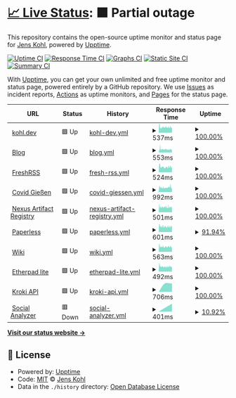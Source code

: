 # [📈 Live Status](https://jk.github.io/upptime): <!--live status--> **🟧 Partial outage**

This repository contains the open-source uptime monitor and status page for [Jens Kohl](http://jkohl.com), powered by [Upptime](https://github.com/upptime/upptime).

[![Uptime CI](https://github.com/koj-co/upptime/workflows/Uptime%20CI/badge.svg)](https://github.com/koj-co/upptime/actions?query=workflow%3A%22Uptime+CI%22)
[![Response Time CI](https://github.com/koj-co/upptime/workflows/Response%20Time%20CI/badge.svg)](https://github.com/koj-co/upptime/actions?query=workflow%3A%22Response+Time+CI%22)
[![Graphs CI](https://github.com/koj-co/upptime/workflows/Graphs%20CI/badge.svg)](https://github.com/koj-co/upptime/actions?query=workflow%3A%22Graphs+CI%22)
[![Static Site CI](https://github.com/koj-co/upptime/workflows/Static%20Site%20CI/badge.svg)](https://github.com/koj-co/upptime/actions?query=workflow%3A%22Static+Site+CI%22)
[![Summary CI](https://github.com/koj-co/upptime/workflows/Summary%20CI/badge.svg)](https://github.com/koj-co/upptime/actions?query=workflow%3A%22Summary+CI%22)

With [Upptime](https://upptime.js.org), you can get your own unlimited and free uptime monitor and status page, powered entirely by a GitHub repository. We use [Issues](https://github.com/jk/upptime/issues) as incident reports, [Actions](https://github.com/jk/upptime/actions) as uptime monitors, and [Pages](https://jk.github.io/upptime) for the status page.

<!--start: status pages-->
<!-- This summary is generated by Upptime (https://github.com/upptime/upptime) -->
<!-- Do not edit this manually, your changes will be overwritten -->
<!-- prettier-ignore -->
| URL | Status | History | Response Time | Uptime |
| --- | ------ | ------- | ------------- | ------ |
| <img alt="" src="https://favicons.githubusercontent.com/kohl.dev" height="13"> [kohl.dev](https://kohl.dev) | 🟩 Up | [kohl-dev.yml](https://github.com/jk/upptime/commits/master/history/kohl-dev.yml) | <details><summary><img alt="Response time graph" src="./graphs/kohl-dev/response-time-week.png" height="20"> 537ms</summary><br><a href="https://jk.github.io/upptime/history/kohl-dev"><img alt="Response time 537" src="https://img.shields.io/endpoint?url=https%3A%2F%2Fraw.githubusercontent.com%2Fjk%2Fupptime%2Fmaster%2Fapi%2Fkohl-dev%2Fresponse-time.json"></a><br><a href="https://jk.github.io/upptime/history/kohl-dev"><img alt="24-hour response time 493" src="https://img.shields.io/endpoint?url=https%3A%2F%2Fraw.githubusercontent.com%2Fjk%2Fupptime%2Fmaster%2Fapi%2Fkohl-dev%2Fresponse-time-day.json"></a><br><a href="https://jk.github.io/upptime/history/kohl-dev"><img alt="7-day response time 537" src="https://img.shields.io/endpoint?url=https%3A%2F%2Fraw.githubusercontent.com%2Fjk%2Fupptime%2Fmaster%2Fapi%2Fkohl-dev%2Fresponse-time-week.json"></a><br><a href="https://jk.github.io/upptime/history/kohl-dev"><img alt="30-day response time 537" src="https://img.shields.io/endpoint?url=https%3A%2F%2Fraw.githubusercontent.com%2Fjk%2Fupptime%2Fmaster%2Fapi%2Fkohl-dev%2Fresponse-time-month.json"></a><br><a href="https://jk.github.io/upptime/history/kohl-dev"><img alt="1-year response time 537" src="https://img.shields.io/endpoint?url=https%3A%2F%2Fraw.githubusercontent.com%2Fjk%2Fupptime%2Fmaster%2Fapi%2Fkohl-dev%2Fresponse-time-year.json"></a></details> | <details><summary><a href="https://jk.github.io/upptime/history/kohl-dev">100.00%</a></summary><a href="https://jk.github.io/upptime/history/kohl-dev"><img alt="All-time uptime 100.00%" src="https://img.shields.io/endpoint?url=https%3A%2F%2Fraw.githubusercontent.com%2Fjk%2Fupptime%2Fmaster%2Fapi%2Fkohl-dev%2Fuptime.json"></a><br><a href="https://jk.github.io/upptime/history/kohl-dev"><img alt="24-hour uptime 100.00%" src="https://img.shields.io/endpoint?url=https%3A%2F%2Fraw.githubusercontent.com%2Fjk%2Fupptime%2Fmaster%2Fapi%2Fkohl-dev%2Fuptime-day.json"></a><br><a href="https://jk.github.io/upptime/history/kohl-dev"><img alt="7-day uptime 100.00%" src="https://img.shields.io/endpoint?url=https%3A%2F%2Fraw.githubusercontent.com%2Fjk%2Fupptime%2Fmaster%2Fapi%2Fkohl-dev%2Fuptime-week.json"></a><br><a href="https://jk.github.io/upptime/history/kohl-dev"><img alt="30-day uptime 100.00%" src="https://img.shields.io/endpoint?url=https%3A%2F%2Fraw.githubusercontent.com%2Fjk%2Fupptime%2Fmaster%2Fapi%2Fkohl-dev%2Fuptime-month.json"></a><br><a href="https://jk.github.io/upptime/history/kohl-dev"><img alt="1-year uptime 100.00%" src="https://img.shields.io/endpoint?url=https%3A%2F%2Fraw.githubusercontent.com%2Fjk%2Fupptime%2Fmaster%2Fapi%2Fkohl-dev%2Fuptime-year.json"></a></details>
| <img alt="" src="https://favicons.githubusercontent.com/blog.kohl.dev" height="13"> [Blog](https://blog.kohl.dev) | 🟩 Up | [blog.yml](https://github.com/jk/upptime/commits/master/history/blog.yml) | <details><summary><img alt="Response time graph" src="./graphs/blog/response-time-week.png" height="20"> 553ms</summary><br><a href="https://jk.github.io/upptime/history/blog"><img alt="Response time 553" src="https://img.shields.io/endpoint?url=https%3A%2F%2Fraw.githubusercontent.com%2Fjk%2Fupptime%2Fmaster%2Fapi%2Fblog%2Fresponse-time.json"></a><br><a href="https://jk.github.io/upptime/history/blog"><img alt="24-hour response time 511" src="https://img.shields.io/endpoint?url=https%3A%2F%2Fraw.githubusercontent.com%2Fjk%2Fupptime%2Fmaster%2Fapi%2Fblog%2Fresponse-time-day.json"></a><br><a href="https://jk.github.io/upptime/history/blog"><img alt="7-day response time 553" src="https://img.shields.io/endpoint?url=https%3A%2F%2Fraw.githubusercontent.com%2Fjk%2Fupptime%2Fmaster%2Fapi%2Fblog%2Fresponse-time-week.json"></a><br><a href="https://jk.github.io/upptime/history/blog"><img alt="30-day response time 553" src="https://img.shields.io/endpoint?url=https%3A%2F%2Fraw.githubusercontent.com%2Fjk%2Fupptime%2Fmaster%2Fapi%2Fblog%2Fresponse-time-month.json"></a><br><a href="https://jk.github.io/upptime/history/blog"><img alt="1-year response time 553" src="https://img.shields.io/endpoint?url=https%3A%2F%2Fraw.githubusercontent.com%2Fjk%2Fupptime%2Fmaster%2Fapi%2Fblog%2Fresponse-time-year.json"></a></details> | <details><summary><a href="https://jk.github.io/upptime/history/blog">100.00%</a></summary><a href="https://jk.github.io/upptime/history/blog"><img alt="All-time uptime 100.00%" src="https://img.shields.io/endpoint?url=https%3A%2F%2Fraw.githubusercontent.com%2Fjk%2Fupptime%2Fmaster%2Fapi%2Fblog%2Fuptime.json"></a><br><a href="https://jk.github.io/upptime/history/blog"><img alt="24-hour uptime 100.00%" src="https://img.shields.io/endpoint?url=https%3A%2F%2Fraw.githubusercontent.com%2Fjk%2Fupptime%2Fmaster%2Fapi%2Fblog%2Fuptime-day.json"></a><br><a href="https://jk.github.io/upptime/history/blog"><img alt="7-day uptime 100.00%" src="https://img.shields.io/endpoint?url=https%3A%2F%2Fraw.githubusercontent.com%2Fjk%2Fupptime%2Fmaster%2Fapi%2Fblog%2Fuptime-week.json"></a><br><a href="https://jk.github.io/upptime/history/blog"><img alt="30-day uptime 100.00%" src="https://img.shields.io/endpoint?url=https%3A%2F%2Fraw.githubusercontent.com%2Fjk%2Fupptime%2Fmaster%2Fapi%2Fblog%2Fuptime-month.json"></a><br><a href="https://jk.github.io/upptime/history/blog"><img alt="1-year uptime 100.00%" src="https://img.shields.io/endpoint?url=https%3A%2F%2Fraw.githubusercontent.com%2Fjk%2Fupptime%2Fmaster%2Fapi%2Fblog%2Fuptime-year.json"></a></details>
| <img alt="" src="https://favicons.githubusercontent.com/freshrss.kohl.dev" height="13"> [FreshRSS](https://freshrss.kohl.dev) | 🟩 Up | [fresh-rss.yml](https://github.com/jk/upptime/commits/master/history/fresh-rss.yml) | <details><summary><img alt="Response time graph" src="./graphs/fresh-rss/response-time-week.png" height="20"> 524ms</summary><br><a href="https://jk.github.io/upptime/history/fresh-rss"><img alt="Response time 524" src="https://img.shields.io/endpoint?url=https%3A%2F%2Fraw.githubusercontent.com%2Fjk%2Fupptime%2Fmaster%2Fapi%2Ffresh-rss%2Fresponse-time.json"></a><br><a href="https://jk.github.io/upptime/history/fresh-rss"><img alt="24-hour response time 552" src="https://img.shields.io/endpoint?url=https%3A%2F%2Fraw.githubusercontent.com%2Fjk%2Fupptime%2Fmaster%2Fapi%2Ffresh-rss%2Fresponse-time-day.json"></a><br><a href="https://jk.github.io/upptime/history/fresh-rss"><img alt="7-day response time 524" src="https://img.shields.io/endpoint?url=https%3A%2F%2Fraw.githubusercontent.com%2Fjk%2Fupptime%2Fmaster%2Fapi%2Ffresh-rss%2Fresponse-time-week.json"></a><br><a href="https://jk.github.io/upptime/history/fresh-rss"><img alt="30-day response time 524" src="https://img.shields.io/endpoint?url=https%3A%2F%2Fraw.githubusercontent.com%2Fjk%2Fupptime%2Fmaster%2Fapi%2Ffresh-rss%2Fresponse-time-month.json"></a><br><a href="https://jk.github.io/upptime/history/fresh-rss"><img alt="1-year response time 524" src="https://img.shields.io/endpoint?url=https%3A%2F%2Fraw.githubusercontent.com%2Fjk%2Fupptime%2Fmaster%2Fapi%2Ffresh-rss%2Fresponse-time-year.json"></a></details> | <details><summary><a href="https://jk.github.io/upptime/history/fresh-rss">100.00%</a></summary><a href="https://jk.github.io/upptime/history/fresh-rss"><img alt="All-time uptime 100.00%" src="https://img.shields.io/endpoint?url=https%3A%2F%2Fraw.githubusercontent.com%2Fjk%2Fupptime%2Fmaster%2Fapi%2Ffresh-rss%2Fuptime.json"></a><br><a href="https://jk.github.io/upptime/history/fresh-rss"><img alt="24-hour uptime 100.00%" src="https://img.shields.io/endpoint?url=https%3A%2F%2Fraw.githubusercontent.com%2Fjk%2Fupptime%2Fmaster%2Fapi%2Ffresh-rss%2Fuptime-day.json"></a><br><a href="https://jk.github.io/upptime/history/fresh-rss"><img alt="7-day uptime 100.00%" src="https://img.shields.io/endpoint?url=https%3A%2F%2Fraw.githubusercontent.com%2Fjk%2Fupptime%2Fmaster%2Fapi%2Ffresh-rss%2Fuptime-week.json"></a><br><a href="https://jk.github.io/upptime/history/fresh-rss"><img alt="30-day uptime 100.00%" src="https://img.shields.io/endpoint?url=https%3A%2F%2Fraw.githubusercontent.com%2Fjk%2Fupptime%2Fmaster%2Fapi%2Ffresh-rss%2Fuptime-month.json"></a><br><a href="https://jk.github.io/upptime/history/fresh-rss"><img alt="1-year uptime 100.00%" src="https://img.shields.io/endpoint?url=https%3A%2F%2Fraw.githubusercontent.com%2Fjk%2Fupptime%2Fmaster%2Fapi%2Ffresh-rss%2Fuptime-year.json"></a></details>
| <img alt="" src="https://favicons.githubusercontent.com/covid-gi.kohl.dev" height="13"> [Covid Gießen](https://covid-gi.kohl.dev) | 🟩 Up | [covid-giessen.yml](https://github.com/jk/upptime/commits/master/history/covid-giessen.yml) | <details><summary><img alt="Response time graph" src="./graphs/covid-giessen/response-time-week.png" height="20"> 992ms</summary><br><a href="https://jk.github.io/upptime/history/covid-giessen"><img alt="Response time 992" src="https://img.shields.io/endpoint?url=https%3A%2F%2Fraw.githubusercontent.com%2Fjk%2Fupptime%2Fmaster%2Fapi%2Fcovid-giessen%2Fresponse-time.json"></a><br><a href="https://jk.github.io/upptime/history/covid-giessen"><img alt="24-hour response time 850" src="https://img.shields.io/endpoint?url=https%3A%2F%2Fraw.githubusercontent.com%2Fjk%2Fupptime%2Fmaster%2Fapi%2Fcovid-giessen%2Fresponse-time-day.json"></a><br><a href="https://jk.github.io/upptime/history/covid-giessen"><img alt="7-day response time 992" src="https://img.shields.io/endpoint?url=https%3A%2F%2Fraw.githubusercontent.com%2Fjk%2Fupptime%2Fmaster%2Fapi%2Fcovid-giessen%2Fresponse-time-week.json"></a><br><a href="https://jk.github.io/upptime/history/covid-giessen"><img alt="30-day response time 992" src="https://img.shields.io/endpoint?url=https%3A%2F%2Fraw.githubusercontent.com%2Fjk%2Fupptime%2Fmaster%2Fapi%2Fcovid-giessen%2Fresponse-time-month.json"></a><br><a href="https://jk.github.io/upptime/history/covid-giessen"><img alt="1-year response time 992" src="https://img.shields.io/endpoint?url=https%3A%2F%2Fraw.githubusercontent.com%2Fjk%2Fupptime%2Fmaster%2Fapi%2Fcovid-giessen%2Fresponse-time-year.json"></a></details> | <details><summary><a href="https://jk.github.io/upptime/history/covid-giessen">100.00%</a></summary><a href="https://jk.github.io/upptime/history/covid-giessen"><img alt="All-time uptime 100.00%" src="https://img.shields.io/endpoint?url=https%3A%2F%2Fraw.githubusercontent.com%2Fjk%2Fupptime%2Fmaster%2Fapi%2Fcovid-giessen%2Fuptime.json"></a><br><a href="https://jk.github.io/upptime/history/covid-giessen"><img alt="24-hour uptime 100.00%" src="https://img.shields.io/endpoint?url=https%3A%2F%2Fraw.githubusercontent.com%2Fjk%2Fupptime%2Fmaster%2Fapi%2Fcovid-giessen%2Fuptime-day.json"></a><br><a href="https://jk.github.io/upptime/history/covid-giessen"><img alt="7-day uptime 100.00%" src="https://img.shields.io/endpoint?url=https%3A%2F%2Fraw.githubusercontent.com%2Fjk%2Fupptime%2Fmaster%2Fapi%2Fcovid-giessen%2Fuptime-week.json"></a><br><a href="https://jk.github.io/upptime/history/covid-giessen"><img alt="30-day uptime 100.00%" src="https://img.shields.io/endpoint?url=https%3A%2F%2Fraw.githubusercontent.com%2Fjk%2Fupptime%2Fmaster%2Fapi%2Fcovid-giessen%2Fuptime-month.json"></a><br><a href="https://jk.github.io/upptime/history/covid-giessen"><img alt="1-year uptime 100.00%" src="https://img.shields.io/endpoint?url=https%3A%2F%2Fraw.githubusercontent.com%2Fjk%2Fupptime%2Fmaster%2Fapi%2Fcovid-giessen%2Fuptime-year.json"></a></details>
| <img alt="" src="https://favicons.githubusercontent.com/nexus.kohl.dev" height="13"> [Nexus Artifact Registry](https://nexus.kohl.dev) | 🟩 Up | [nexus-artifact-registry.yml](https://github.com/jk/upptime/commits/master/history/nexus-artifact-registry.yml) | <details><summary><img alt="Response time graph" src="./graphs/nexus-artifact-registry/response-time-week.png" height="20"> 501ms</summary><br><a href="https://jk.github.io/upptime/history/nexus-artifact-registry"><img alt="Response time 501" src="https://img.shields.io/endpoint?url=https%3A%2F%2Fraw.githubusercontent.com%2Fjk%2Fupptime%2Fmaster%2Fapi%2Fnexus-artifact-registry%2Fresponse-time.json"></a><br><a href="https://jk.github.io/upptime/history/nexus-artifact-registry"><img alt="24-hour response time 495" src="https://img.shields.io/endpoint?url=https%3A%2F%2Fraw.githubusercontent.com%2Fjk%2Fupptime%2Fmaster%2Fapi%2Fnexus-artifact-registry%2Fresponse-time-day.json"></a><br><a href="https://jk.github.io/upptime/history/nexus-artifact-registry"><img alt="7-day response time 501" src="https://img.shields.io/endpoint?url=https%3A%2F%2Fraw.githubusercontent.com%2Fjk%2Fupptime%2Fmaster%2Fapi%2Fnexus-artifact-registry%2Fresponse-time-week.json"></a><br><a href="https://jk.github.io/upptime/history/nexus-artifact-registry"><img alt="30-day response time 501" src="https://img.shields.io/endpoint?url=https%3A%2F%2Fraw.githubusercontent.com%2Fjk%2Fupptime%2Fmaster%2Fapi%2Fnexus-artifact-registry%2Fresponse-time-month.json"></a><br><a href="https://jk.github.io/upptime/history/nexus-artifact-registry"><img alt="1-year response time 501" src="https://img.shields.io/endpoint?url=https%3A%2F%2Fraw.githubusercontent.com%2Fjk%2Fupptime%2Fmaster%2Fapi%2Fnexus-artifact-registry%2Fresponse-time-year.json"></a></details> | <details><summary><a href="https://jk.github.io/upptime/history/nexus-artifact-registry">100.00%</a></summary><a href="https://jk.github.io/upptime/history/nexus-artifact-registry"><img alt="All-time uptime 100.00%" src="https://img.shields.io/endpoint?url=https%3A%2F%2Fraw.githubusercontent.com%2Fjk%2Fupptime%2Fmaster%2Fapi%2Fnexus-artifact-registry%2Fuptime.json"></a><br><a href="https://jk.github.io/upptime/history/nexus-artifact-registry"><img alt="24-hour uptime 100.00%" src="https://img.shields.io/endpoint?url=https%3A%2F%2Fraw.githubusercontent.com%2Fjk%2Fupptime%2Fmaster%2Fapi%2Fnexus-artifact-registry%2Fuptime-day.json"></a><br><a href="https://jk.github.io/upptime/history/nexus-artifact-registry"><img alt="7-day uptime 100.00%" src="https://img.shields.io/endpoint?url=https%3A%2F%2Fraw.githubusercontent.com%2Fjk%2Fupptime%2Fmaster%2Fapi%2Fnexus-artifact-registry%2Fuptime-week.json"></a><br><a href="https://jk.github.io/upptime/history/nexus-artifact-registry"><img alt="30-day uptime 100.00%" src="https://img.shields.io/endpoint?url=https%3A%2F%2Fraw.githubusercontent.com%2Fjk%2Fupptime%2Fmaster%2Fapi%2Fnexus-artifact-registry%2Fuptime-month.json"></a><br><a href="https://jk.github.io/upptime/history/nexus-artifact-registry"><img alt="1-year uptime 100.00%" src="https://img.shields.io/endpoint?url=https%3A%2F%2Fraw.githubusercontent.com%2Fjk%2Fupptime%2Fmaster%2Fapi%2Fnexus-artifact-registry%2Fuptime-year.json"></a></details>
| <img alt="" src="https://favicons.githubusercontent.com/paperless.kohl.dev" height="13"> [Paperless](https://paperless.kohl.dev) | 🟩 Up | [paperless.yml](https://github.com/jk/upptime/commits/master/history/paperless.yml) | <details><summary><img alt="Response time graph" src="./graphs/paperless/response-time-week.png" height="20"> 601ms</summary><br><a href="https://jk.github.io/upptime/history/paperless"><img alt="Response time 601" src="https://img.shields.io/endpoint?url=https%3A%2F%2Fraw.githubusercontent.com%2Fjk%2Fupptime%2Fmaster%2Fapi%2Fpaperless%2Fresponse-time.json"></a><br><a href="https://jk.github.io/upptime/history/paperless"><img alt="24-hour response time 588" src="https://img.shields.io/endpoint?url=https%3A%2F%2Fraw.githubusercontent.com%2Fjk%2Fupptime%2Fmaster%2Fapi%2Fpaperless%2Fresponse-time-day.json"></a><br><a href="https://jk.github.io/upptime/history/paperless"><img alt="7-day response time 601" src="https://img.shields.io/endpoint?url=https%3A%2F%2Fraw.githubusercontent.com%2Fjk%2Fupptime%2Fmaster%2Fapi%2Fpaperless%2Fresponse-time-week.json"></a><br><a href="https://jk.github.io/upptime/history/paperless"><img alt="30-day response time 601" src="https://img.shields.io/endpoint?url=https%3A%2F%2Fraw.githubusercontent.com%2Fjk%2Fupptime%2Fmaster%2Fapi%2Fpaperless%2Fresponse-time-month.json"></a><br><a href="https://jk.github.io/upptime/history/paperless"><img alt="1-year response time 601" src="https://img.shields.io/endpoint?url=https%3A%2F%2Fraw.githubusercontent.com%2Fjk%2Fupptime%2Fmaster%2Fapi%2Fpaperless%2Fresponse-time-year.json"></a></details> | <details><summary><a href="https://jk.github.io/upptime/history/paperless">91.94%</a></summary><a href="https://jk.github.io/upptime/history/paperless"><img alt="All-time uptime 91.94%" src="https://img.shields.io/endpoint?url=https%3A%2F%2Fraw.githubusercontent.com%2Fjk%2Fupptime%2Fmaster%2Fapi%2Fpaperless%2Fuptime.json"></a><br><a href="https://jk.github.io/upptime/history/paperless"><img alt="24-hour uptime 100.00%" src="https://img.shields.io/endpoint?url=https%3A%2F%2Fraw.githubusercontent.com%2Fjk%2Fupptime%2Fmaster%2Fapi%2Fpaperless%2Fuptime-day.json"></a><br><a href="https://jk.github.io/upptime/history/paperless"><img alt="7-day uptime 91.94%" src="https://img.shields.io/endpoint?url=https%3A%2F%2Fraw.githubusercontent.com%2Fjk%2Fupptime%2Fmaster%2Fapi%2Fpaperless%2Fuptime-week.json"></a><br><a href="https://jk.github.io/upptime/history/paperless"><img alt="30-day uptime 91.94%" src="https://img.shields.io/endpoint?url=https%3A%2F%2Fraw.githubusercontent.com%2Fjk%2Fupptime%2Fmaster%2Fapi%2Fpaperless%2Fuptime-month.json"></a><br><a href="https://jk.github.io/upptime/history/paperless"><img alt="1-year uptime 91.94%" src="https://img.shields.io/endpoint?url=https%3A%2F%2Fraw.githubusercontent.com%2Fjk%2Fupptime%2Fmaster%2Fapi%2Fpaperless%2Fuptime-year.json"></a></details>
| <img alt="" src="https://favicons.githubusercontent.com/wiki.kohl.dev" height="13"> [Wiki](https://wiki.kohl.dev) | 🟩 Up | [wiki.yml](https://github.com/jk/upptime/commits/master/history/wiki.yml) | <details><summary><img alt="Response time graph" src="./graphs/wiki/response-time-week.png" height="20"> 563ms</summary><br><a href="https://jk.github.io/upptime/history/wiki"><img alt="Response time 563" src="https://img.shields.io/endpoint?url=https%3A%2F%2Fraw.githubusercontent.com%2Fjk%2Fupptime%2Fmaster%2Fapi%2Fwiki%2Fresponse-time.json"></a><br><a href="https://jk.github.io/upptime/history/wiki"><img alt="24-hour response time 572" src="https://img.shields.io/endpoint?url=https%3A%2F%2Fraw.githubusercontent.com%2Fjk%2Fupptime%2Fmaster%2Fapi%2Fwiki%2Fresponse-time-day.json"></a><br><a href="https://jk.github.io/upptime/history/wiki"><img alt="7-day response time 563" src="https://img.shields.io/endpoint?url=https%3A%2F%2Fraw.githubusercontent.com%2Fjk%2Fupptime%2Fmaster%2Fapi%2Fwiki%2Fresponse-time-week.json"></a><br><a href="https://jk.github.io/upptime/history/wiki"><img alt="30-day response time 563" src="https://img.shields.io/endpoint?url=https%3A%2F%2Fraw.githubusercontent.com%2Fjk%2Fupptime%2Fmaster%2Fapi%2Fwiki%2Fresponse-time-month.json"></a><br><a href="https://jk.github.io/upptime/history/wiki"><img alt="1-year response time 563" src="https://img.shields.io/endpoint?url=https%3A%2F%2Fraw.githubusercontent.com%2Fjk%2Fupptime%2Fmaster%2Fapi%2Fwiki%2Fresponse-time-year.json"></a></details> | <details><summary><a href="https://jk.github.io/upptime/history/wiki">100.00%</a></summary><a href="https://jk.github.io/upptime/history/wiki"><img alt="All-time uptime 100.00%" src="https://img.shields.io/endpoint?url=https%3A%2F%2Fraw.githubusercontent.com%2Fjk%2Fupptime%2Fmaster%2Fapi%2Fwiki%2Fuptime.json"></a><br><a href="https://jk.github.io/upptime/history/wiki"><img alt="24-hour uptime 100.00%" src="https://img.shields.io/endpoint?url=https%3A%2F%2Fraw.githubusercontent.com%2Fjk%2Fupptime%2Fmaster%2Fapi%2Fwiki%2Fuptime-day.json"></a><br><a href="https://jk.github.io/upptime/history/wiki"><img alt="7-day uptime 100.00%" src="https://img.shields.io/endpoint?url=https%3A%2F%2Fraw.githubusercontent.com%2Fjk%2Fupptime%2Fmaster%2Fapi%2Fwiki%2Fuptime-week.json"></a><br><a href="https://jk.github.io/upptime/history/wiki"><img alt="30-day uptime 100.00%" src="https://img.shields.io/endpoint?url=https%3A%2F%2Fraw.githubusercontent.com%2Fjk%2Fupptime%2Fmaster%2Fapi%2Fwiki%2Fuptime-month.json"></a><br><a href="https://jk.github.io/upptime/history/wiki"><img alt="1-year uptime 100.00%" src="https://img.shields.io/endpoint?url=https%3A%2F%2Fraw.githubusercontent.com%2Fjk%2Fupptime%2Fmaster%2Fapi%2Fwiki%2Fuptime-year.json"></a></details>
| <img alt="" src="https://favicons.githubusercontent.com/pad.kohl.dev" height="13"> [Etherpad lite](https://pad.kohl.dev) | 🟩 Up | [etherpad-lite.yml](https://github.com/jk/upptime/commits/master/history/etherpad-lite.yml) | <details><summary><img alt="Response time graph" src="./graphs/etherpad-lite/response-time-week.png" height="20"> 492ms</summary><br><a href="https://jk.github.io/upptime/history/etherpad-lite"><img alt="Response time 492" src="https://img.shields.io/endpoint?url=https%3A%2F%2Fraw.githubusercontent.com%2Fjk%2Fupptime%2Fmaster%2Fapi%2Fetherpad-lite%2Fresponse-time.json"></a><br><a href="https://jk.github.io/upptime/history/etherpad-lite"><img alt="24-hour response time 438" src="https://img.shields.io/endpoint?url=https%3A%2F%2Fraw.githubusercontent.com%2Fjk%2Fupptime%2Fmaster%2Fapi%2Fetherpad-lite%2Fresponse-time-day.json"></a><br><a href="https://jk.github.io/upptime/history/etherpad-lite"><img alt="7-day response time 492" src="https://img.shields.io/endpoint?url=https%3A%2F%2Fraw.githubusercontent.com%2Fjk%2Fupptime%2Fmaster%2Fapi%2Fetherpad-lite%2Fresponse-time-week.json"></a><br><a href="https://jk.github.io/upptime/history/etherpad-lite"><img alt="30-day response time 492" src="https://img.shields.io/endpoint?url=https%3A%2F%2Fraw.githubusercontent.com%2Fjk%2Fupptime%2Fmaster%2Fapi%2Fetherpad-lite%2Fresponse-time-month.json"></a><br><a href="https://jk.github.io/upptime/history/etherpad-lite"><img alt="1-year response time 492" src="https://img.shields.io/endpoint?url=https%3A%2F%2Fraw.githubusercontent.com%2Fjk%2Fupptime%2Fmaster%2Fapi%2Fetherpad-lite%2Fresponse-time-year.json"></a></details> | <details><summary><a href="https://jk.github.io/upptime/history/etherpad-lite">100.00%</a></summary><a href="https://jk.github.io/upptime/history/etherpad-lite"><img alt="All-time uptime 100.00%" src="https://img.shields.io/endpoint?url=https%3A%2F%2Fraw.githubusercontent.com%2Fjk%2Fupptime%2Fmaster%2Fapi%2Fetherpad-lite%2Fuptime.json"></a><br><a href="https://jk.github.io/upptime/history/etherpad-lite"><img alt="24-hour uptime 100.00%" src="https://img.shields.io/endpoint?url=https%3A%2F%2Fraw.githubusercontent.com%2Fjk%2Fupptime%2Fmaster%2Fapi%2Fetherpad-lite%2Fuptime-day.json"></a><br><a href="https://jk.github.io/upptime/history/etherpad-lite"><img alt="7-day uptime 100.00%" src="https://img.shields.io/endpoint?url=https%3A%2F%2Fraw.githubusercontent.com%2Fjk%2Fupptime%2Fmaster%2Fapi%2Fetherpad-lite%2Fuptime-week.json"></a><br><a href="https://jk.github.io/upptime/history/etherpad-lite"><img alt="30-day uptime 100.00%" src="https://img.shields.io/endpoint?url=https%3A%2F%2Fraw.githubusercontent.com%2Fjk%2Fupptime%2Fmaster%2Fapi%2Fetherpad-lite%2Fuptime-month.json"></a><br><a href="https://jk.github.io/upptime/history/etherpad-lite"><img alt="1-year uptime 100.00%" src="https://img.shields.io/endpoint?url=https%3A%2F%2Fraw.githubusercontent.com%2Fjk%2Fupptime%2Fmaster%2Fapi%2Fetherpad-lite%2Fuptime-year.json"></a></details>
| <img alt="" src="https://favicons.githubusercontent.com/kroki.kohl.dev" height="13"> [Kroki API](https://kroki.kohl.dev) | 🟩 Up | [kroki-api.yml](https://github.com/jk/upptime/commits/master/history/kroki-api.yml) | <details><summary><img alt="Response time graph" src="./graphs/kroki-api/response-time-week.png" height="20"> 706ms</summary><br><a href="https://jk.github.io/upptime/history/kroki-api"><img alt="Response time 706" src="https://img.shields.io/endpoint?url=https%3A%2F%2Fraw.githubusercontent.com%2Fjk%2Fupptime%2Fmaster%2Fapi%2Fkroki-api%2Fresponse-time.json"></a><br><a href="https://jk.github.io/upptime/history/kroki-api"><img alt="24-hour response time 666" src="https://img.shields.io/endpoint?url=https%3A%2F%2Fraw.githubusercontent.com%2Fjk%2Fupptime%2Fmaster%2Fapi%2Fkroki-api%2Fresponse-time-day.json"></a><br><a href="https://jk.github.io/upptime/history/kroki-api"><img alt="7-day response time 706" src="https://img.shields.io/endpoint?url=https%3A%2F%2Fraw.githubusercontent.com%2Fjk%2Fupptime%2Fmaster%2Fapi%2Fkroki-api%2Fresponse-time-week.json"></a><br><a href="https://jk.github.io/upptime/history/kroki-api"><img alt="30-day response time 706" src="https://img.shields.io/endpoint?url=https%3A%2F%2Fraw.githubusercontent.com%2Fjk%2Fupptime%2Fmaster%2Fapi%2Fkroki-api%2Fresponse-time-month.json"></a><br><a href="https://jk.github.io/upptime/history/kroki-api"><img alt="1-year response time 706" src="https://img.shields.io/endpoint?url=https%3A%2F%2Fraw.githubusercontent.com%2Fjk%2Fupptime%2Fmaster%2Fapi%2Fkroki-api%2Fresponse-time-year.json"></a></details> | <details><summary><a href="https://jk.github.io/upptime/history/kroki-api">100.00%</a></summary><a href="https://jk.github.io/upptime/history/kroki-api"><img alt="All-time uptime 100.00%" src="https://img.shields.io/endpoint?url=https%3A%2F%2Fraw.githubusercontent.com%2Fjk%2Fupptime%2Fmaster%2Fapi%2Fkroki-api%2Fuptime.json"></a><br><a href="https://jk.github.io/upptime/history/kroki-api"><img alt="24-hour uptime 100.00%" src="https://img.shields.io/endpoint?url=https%3A%2F%2Fraw.githubusercontent.com%2Fjk%2Fupptime%2Fmaster%2Fapi%2Fkroki-api%2Fuptime-day.json"></a><br><a href="https://jk.github.io/upptime/history/kroki-api"><img alt="7-day uptime 100.00%" src="https://img.shields.io/endpoint?url=https%3A%2F%2Fraw.githubusercontent.com%2Fjk%2Fupptime%2Fmaster%2Fapi%2Fkroki-api%2Fuptime-week.json"></a><br><a href="https://jk.github.io/upptime/history/kroki-api"><img alt="30-day uptime 100.00%" src="https://img.shields.io/endpoint?url=https%3A%2F%2Fraw.githubusercontent.com%2Fjk%2Fupptime%2Fmaster%2Fapi%2Fkroki-api%2Fuptime-month.json"></a><br><a href="https://jk.github.io/upptime/history/kroki-api"><img alt="1-year uptime 100.00%" src="https://img.shields.io/endpoint?url=https%3A%2F%2Fraw.githubusercontent.com%2Fjk%2Fupptime%2Fmaster%2Fapi%2Fkroki-api%2Fuptime-year.json"></a></details>
| <img alt="" src="https://favicons.githubusercontent.com/social-analyzer.kohl.dev" height="13"> [Social Analyzer](https://social-analyzer.kohl.dev) | 🟥 Down | [social-analyzer.yml](https://github.com/jk/upptime/commits/master/history/social-analyzer.yml) | <details><summary><img alt="Response time graph" src="./graphs/social-analyzer/response-time-week.png" height="20"> 401ms</summary><br><a href="https://jk.github.io/upptime/history/social-analyzer"><img alt="Response time 401" src="https://img.shields.io/endpoint?url=https%3A%2F%2Fraw.githubusercontent.com%2Fjk%2Fupptime%2Fmaster%2Fapi%2Fsocial-analyzer%2Fresponse-time.json"></a><br><a href="https://jk.github.io/upptime/history/social-analyzer"><img alt="24-hour response time 401" src="https://img.shields.io/endpoint?url=https%3A%2F%2Fraw.githubusercontent.com%2Fjk%2Fupptime%2Fmaster%2Fapi%2Fsocial-analyzer%2Fresponse-time-day.json"></a><br><a href="https://jk.github.io/upptime/history/social-analyzer"><img alt="7-day response time 401" src="https://img.shields.io/endpoint?url=https%3A%2F%2Fraw.githubusercontent.com%2Fjk%2Fupptime%2Fmaster%2Fapi%2Fsocial-analyzer%2Fresponse-time-week.json"></a><br><a href="https://jk.github.io/upptime/history/social-analyzer"><img alt="30-day response time 401" src="https://img.shields.io/endpoint?url=https%3A%2F%2Fraw.githubusercontent.com%2Fjk%2Fupptime%2Fmaster%2Fapi%2Fsocial-analyzer%2Fresponse-time-month.json"></a><br><a href="https://jk.github.io/upptime/history/social-analyzer"><img alt="1-year response time 401" src="https://img.shields.io/endpoint?url=https%3A%2F%2Fraw.githubusercontent.com%2Fjk%2Fupptime%2Fmaster%2Fapi%2Fsocial-analyzer%2Fresponse-time-year.json"></a></details> | <details><summary><a href="https://jk.github.io/upptime/history/social-analyzer">10.92%</a></summary><a href="https://jk.github.io/upptime/history/social-analyzer"><img alt="All-time uptime 10.92%" src="https://img.shields.io/endpoint?url=https%3A%2F%2Fraw.githubusercontent.com%2Fjk%2Fupptime%2Fmaster%2Fapi%2Fsocial-analyzer%2Fuptime.json"></a><br><a href="https://jk.github.io/upptime/history/social-analyzer"><img alt="24-hour uptime 10.92%" src="https://img.shields.io/endpoint?url=https%3A%2F%2Fraw.githubusercontent.com%2Fjk%2Fupptime%2Fmaster%2Fapi%2Fsocial-analyzer%2Fuptime-day.json"></a><br><a href="https://jk.github.io/upptime/history/social-analyzer"><img alt="7-day uptime 10.92%" src="https://img.shields.io/endpoint?url=https%3A%2F%2Fraw.githubusercontent.com%2Fjk%2Fupptime%2Fmaster%2Fapi%2Fsocial-analyzer%2Fuptime-week.json"></a><br><a href="https://jk.github.io/upptime/history/social-analyzer"><img alt="30-day uptime 10.92%" src="https://img.shields.io/endpoint?url=https%3A%2F%2Fraw.githubusercontent.com%2Fjk%2Fupptime%2Fmaster%2Fapi%2Fsocial-analyzer%2Fuptime-month.json"></a><br><a href="https://jk.github.io/upptime/history/social-analyzer"><img alt="1-year uptime 10.92%" src="https://img.shields.io/endpoint?url=https%3A%2F%2Fraw.githubusercontent.com%2Fjk%2Fupptime%2Fmaster%2Fapi%2Fsocial-analyzer%2Fuptime-year.json"></a></details>

<!--end: status pages-->

[**Visit our status website →**](https://jk.github.io/upptime)

## 📄 License

- Powered by: [Upptime](https://github.com/upptime/upptime)
- Code: [MIT](./LICENSE) © [Jens Kohl](http://jkohl.com)
- Data in the `./history` directory: [Open Database License](https://opendatacommons.org/licenses/odbl/1-0/)
